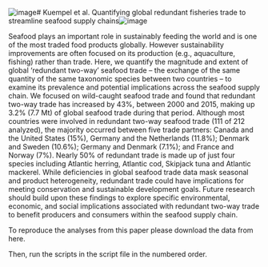![image](https://github.com/cdkuempel/Redundant_fisheries_trade/assets/10110114/782d15c4-4d8d-474f-8101-b03cbdcbb53c)# Kuempel et al. Quantifying global redundant fisheries trade to streamline seafood supply chains![image](https://github.com/cdkuempel/Redundant_fisheries_trade/assets/10110114/d3c495bc-41f2-4e9f-917e-d936dc677c99)


Seafood plays an important role in sustainably feeding the world and is one of the most traded food products globally. However sustainability improvements are often focused on its production (e.g., aquaculture, fishing) rather than trade. Here, we quantify the magnitude and extent of global ‘redundant two-way’ seafood trade – the exchange of the same quantity of the same taxonomic species between two countries – to examine its prevalence and potential implications across the seafood supply chain. We focused on wild-caught seafood trade and found that redundant two-way trade has increased by 43%, between 2000 and 2015, making up 3.2% (7.7 Mt) of global seafood trade during that period. Although most countries were involved in redundant two-way seafood trade (111 of 212 analyzed), the majority occurred between five trade partners: Canada and the United States (15%), Germany and the Netherlands (11.8%); Denmark and Sweden (10.6%); Germany and Denmark (7.1%); and France and Norway (7%). Nearly 50% of redundant trade is made up of just four species including Atlantic herring, Atlantic cod, Skipjack tuna and Atlantic mackerel. While deficiencies in global seafood trade data mask seasonal and product heterogeneity, redundant trade could have implications for meeting conservation and sustainable development goals. Future research should build upon these findings to explore specific environmental, economic, and social implications associated with redundant two-way trade to benefit producers and consumers within the seafood supply chain.

To reproduce the analyses from this paper please download the data from here.

Then, run the scripts in the script file in the numbered order.

